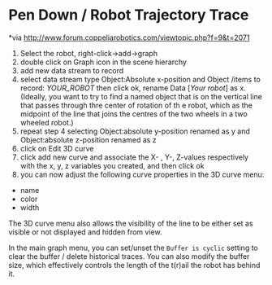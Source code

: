 # Pen Down / Robot Trajectory Trace

*via http://www.forum.coppeliarobotics.com/viewtopic.php?f=9&t=2071

1. Select the robot, right-click->add->graph
2.  double click on Graph icon in the scene hierarchy
3. add new data stream to record
4. select data stream type Object:Absolute x-position and Object /items to record: *YOUR_ROBOT* then click ok, rename Data [*Your robot*] as x. (Ideally, you want to try to find a named object that is on the vertical line that passes through thre center of rotation of th e robot, which as the midpoint of the line that joins the centres of the two wheels in a two wheeled robot.)
5. repeat step 4 selecting Object:absolute y-position renamed as y and Object:absolute z-position renamed as z 
6. click on Edit 3D curve
7. click add new curve and associate the X- , Y-, Z-values respectively with the x, y, z variables you created, and then click ok
8. you can now adjust the following curve properties in the 3D curve menu:
  - name
  - color
  - width 

The 3D curve menu also allows the visibility of the line to be either set as visible or not displayed and hidden from view.


In the main graph menu, you can set/unset the `Buffer is cyclic` setting to clear the buffer / delete historical traces. You can also modify the buffer size, which effectively controls the length of the t(r)ail the robot has behind it. 